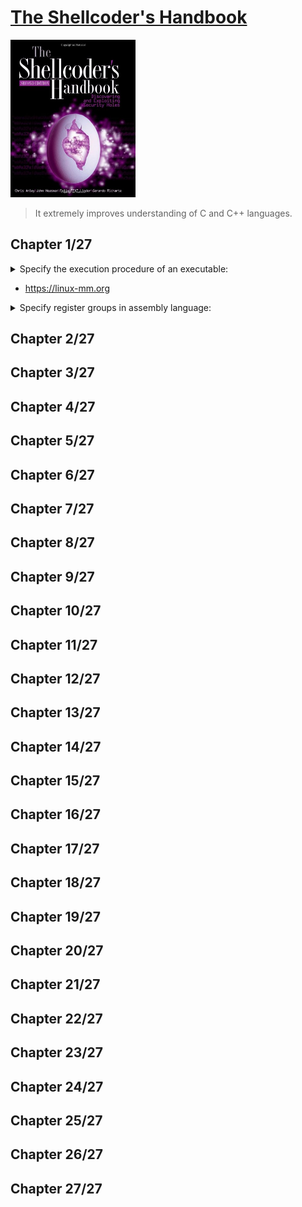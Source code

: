 # [The Shellcoder's Handbook](https://www.amazon.com/Shellcoders-Handbook-Discovering-Exploiting-Security/dp/047008023X/ref=sr_1_1?crid=218WT7F07LTRN&keywords=shellcoder%27s+handbook&qid=1664102723&sprefix=shellcod%2Caps%2C2099&sr=8-1)
<img alt="9780470080238" src="covers/9780470080238.jpg" width="200"/>

> It extremely improves understanding of C and C++ languages.

## Chapter 1/27

<details>
<summary>Specify the execution procedure of an executable:</summary>

* The operating system creates an address space in which the program will run.
* This address space indluces the actual program instructions as well as any required data.
* Three segment types are created: `.text` (read-only), `.bss` (writable), `.data` (writable).
* The `.bss` and `.data` segments are reserved for global variables.
* The `.data` segment contains static initialized data, and `.bss` segment contains uninitialized data, `.text` segment holds the program instructions.
* Stack and heap are initialized.

```sh
readelf --symbols executable | sort -k 2 -r
```
</details>

* https://linux-mm.org

<details>
<summary>Specify register groups in assembly language:</summary>

* General purpose registers: `rbp`, `rsp`, `rax`, `rbx`, `rcx`, `rdx`, `rdi`, `rsi`, `r8`, `r9`,...
* Segment registers: `cs`, `ds`, `ss`
* Control registers: `rip`
* Other registers: `rflags`
</details>

## Chapter 2/27



## Chapter 3/27
## Chapter 4/27
## Chapter 5/27
## Chapter 6/27
## Chapter 7/27
## Chapter 8/27
## Chapter 9/27
## Chapter 10/27
## Chapter 11/27
## Chapter 12/27
## Chapter 13/27
## Chapter 14/27
## Chapter 15/27
## Chapter 16/27
## Chapter 17/27
## Chapter 18/27
## Chapter 19/27
## Chapter 20/27
## Chapter 21/27
## Chapter 22/27
## Chapter 23/27
## Chapter 24/27
## Chapter 25/27
## Chapter 26/27
## Chapter 27/27
